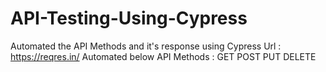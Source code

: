 # API-Testing-Using-Cypress
Automated the API Methods and it's response using Cypress
Url :  https://reqres.in/
Automated below API Methods : 
GET
POST
PUT
DELETE 
